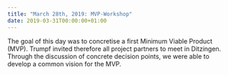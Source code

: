 ```yaml
---
title: "March 28th, 2019: MVP-Workshop"
date: 2019-03-31T00:00:00+01:00
---
```

The goal of this day was to concretise a first Minimum Viable Product (MVP). 
Trumpf invited therefore all project partners to meet in Ditzingen. Through the discussion of concrete decision points, we were able to
develop a common vision for the MVP. 
